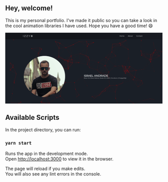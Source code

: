 ## Hey, welcome!

This is my personal portfolio.
I've made it public so you can take a look in the cool animation libraries I have used.
Hope you have a good time! 😄

<img src="src/assets/img/homepage.png" width="500px"/>

## Available Scripts

In the project directory, you can run:

### `yarn start`

Runs the app in the development mode.<br />
Open [http://localhost:3000](http://localhost:3000) to view it in the browser.

The page will reload if you make edits.<br />
You will also see any lint errors in the console.
